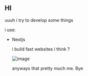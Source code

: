 ## HI

uuuh i try to develop some things

i use:
- Nextjs

  i build fast websites i think ?
  
  ![image](https://github.com/user-attachments/assets/d15090b6-0d82-4ff8-b849-8c0fbac173dc)

  anyways that pretty much me. Bye
  
